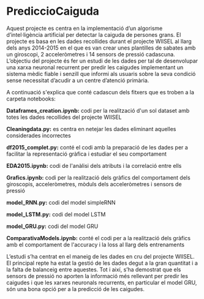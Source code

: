 # PrediccioCaiguda

Aquest projecte es centra en la implementació d’un algorisme d’intel·ligència artificial per detectar la caiguda de persones grans. El projecte es basa en les dades recollides durant el projecte WIISEL al llarg dels anys 2014-2015 en el que es van crear unes plantilles de sabates amb un giroscopi, 2 acceleròmetres i 14 sensors de pressió cadascuna. L’objectiu del projecte és fer un estudi de les dades per tal de desenvolupar una xarxa neuronal recurrent per predir les caigudes implementant un sistema mèdic fiable i senzill que informi als usuaris sobre la seva condició sense necessitat d’acudir a un centre d’atenció primària.

A continuació s'explica que conté cadascun dels fitxers que es troben a la carpeta notebooks:

**Dataframes_creation.ipynb:** codi per la realització d'un sol dataset amb totes les dades recollides del projecte WIISEL

**Cleaningdata.py:** es centra en netejar les dades eliminant aquelles considerades incorrectes

**df2015_complet.py:** conté el codi amb la preparació de les dades per a facilitar la representació gràfica i estudiar el seu comportament

**EDA2015.ipynb:** codi de l'anàlisi dels atributs i la correlació entre ells

**Grafics.ipynb:** codi per la realització dels gràfics del comportament dels giroscopis, acceleròmetres, mòduls dels acceleròmetres i sensors de pressió

**model_RNN.py:** codi del model simpleRNN

**model_LSTM.py:** codi del model LSTM

**model_GRU.py:** codi del model GRU

**ComparativaModels.ipynb:** conté el codi per a la realització dels gràfics amb el comportament de l'accuracy i la loss al llarg dels entrenaments

L’estudi s’ha centrat en el maneig de les dades en cru del projecte WIISEL. El principal repte ha estat la gestió de les dades degut a la gran quantitat i a la falta de balanceig entre aquestes. Tot i així, s’ha demostrat que els sensors de pressió no aporten la informació més rellevant per predir les caigudes i que les xarxes neuronals recurrents, en particular el model GRU, són una bona opció per a la predicció de les caigudes.
